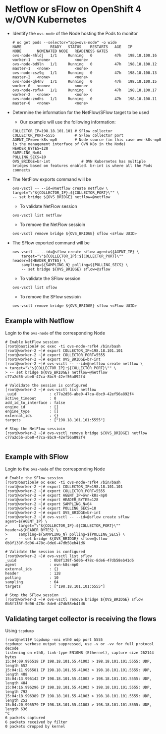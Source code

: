 # Netflow or sFlow on OpenShift 4 w/OVN Kubernetes


- Identify the `ovs-node` of the Node hosting the Pods to monitor 

    ```
    # oc get pods --selector="app=ovs-node" -o wide
    NAME             READY   STATUS    RESTARTS   AGE   IP              NODE       NOMINATED NODE   READINESS GATES
    ovs-node-4hldj   1/1     Running   0          47h   198.18.100.16   worker-1   <none>           <none>
    ovs-node-bd9ln   1/1     Running   0          47h   198.18.100.12   master-1   <none>           <none>
    ovs-node-csz9q   1/1     Running   0          47h   198.18.100.13   master-2   <none>           <none>
    ovs-node-qh4nv   1/1     Running   0          47h   198.18.100.15   worker-0   <none>           <none>
    ovs-node-rsfk4   1/1     Running   0          47h   198.18.100.17   worker-2   <none>           <none>
    ovs-node-zndhs   1/1     Running   0          47h   198.18.100.11   master-0   <none>           <none>
    ```

- Determine the information for the NetFlow/SFlow target to be used

    - Our example will use the following information:
    ```
    COLLECTOR_IP=198.18.101.101 # SFlow collector
    COLLECTOR_PORT=5555         # SFlow collector port
    AGENT_IP=ovn-k8s-mp0        # Node source (in this case ovn-k8s-mp0 is the management interface of OVN K8s in the Node)
    HEADER_BYTES=128
    SAMPLING_N=64
    POLLING_SECS=10
    OVS_BRIDGE=br-int              # OVN Kubernetes has multiple bridges based on features enabled. br-int is where all the Pods connects
    ```

- The NetFlow exports command will be
    ```
    ovs-vsctl -- --id=@netflow create netflow \
    target="\"${COLLECTOR_IP}:${COLLECTOR_PORT}\"" \
    -- set bridge ${OVS_BRIDGE} netflow=@netflow
    ```
    - To validate NetFlow session
    ```
    ovs-vsctl list netflow
    ```
    - To remove the NetFlow sessioin
    ```
    ovs-vsctl remove bridge ${OVS_BRIDGE} sflow <sFlow UUID>
    ```

- The SFlow exported command will be
    ```
    ovs-vsctl -- --id=@sflow create sflow agent=${AGENT_IP} \
        target="\"${COLLECTOR_IP}:${COLLECTOR_PORT}\"" header=${HEADER_BYTES} \
        sampling=${SAMPLING_N} polling=${POLLING_SECS} \
        -- set bridge ${OVS_BRIDGE} sflow=@sflow
    ```
    - To validate the SFlow session
    ```
    ovs-vsctl list sflow
    ```
    - To remove the SFlow sessioin
    ```
    ovs-vsctl remove bridge ${OVS_BRIDGE} sflow <sFlow UUID>
    ```

## Example with Netflow 

Login to the `ovs-node` of the corresponding Node 

```
# Enable NetFlow session
[root@bastion]# oc exec -ti ovs-node-rsfk4 /bin/bash
[root@worker-2 ~]# export COLLECTOR_IP=198.18.101.101
[root@worker-2 ~]# export COLLECTOR_PORT=5555
[root@worker-2 ~]# export OVS_BRIDGE=br-int
[root@worker-2 ~]# ovs-vsctl -- --id=@netflow create netflow \
> target="\"${COLLECTOR_IP}:${COLLECTOR_PORT}\"" \
> -- set bridge ${OVS_BRIDGE} netflow=@netflow
c77a2d56-abe0-47ca-8bc9-42ef56a892f4

# Valdidate the session is configured
[root@worker-2 ~]# ovs-vsctl list netflow
_uuid               : c77a2d56-abe0-47ca-8bc9-42ef56a892f4
active_timeout      : 0
add_id_to_interface : false
engine_id           : []
engine_type         : []
external_ids        : {}
targets             : ["198.18.101.101:5555"]

# Stop the NetFlow sessioin
[root@worker-2 ~]# ovs-vsctl remove bridge ${OVS_BRIDGE} netflow c77a2d56-abe0-47ca-8bc9-42ef56a892f4


```

## Example with SFlow

Login to the `ovs-node` of the corresponding Node 

```
# Enable the SFlow session 
[root@bastion]# oc exec -ti ovs-node-rsfk4 /bin/bash
[root@worker-2 ~]# export COLLECTOR_IP=198.18.101.101
[root@worker-2 ~]# export COLLECTOR_PORT=5555
[root@worker-2 ~]# export AGENT_IP=ovn-k8s-mp0
[root@worker-2 ~]# export HEADER_BYTES=128
[root@worker-2 ~]# export SAMPLING_N=64
[root@worker-2 ~]# export POLLING_SECS=10
[root@worker-2 ~]# export OVS_BRIDGE=br-int
[root@worker-2 ~]# ovs-vsctl -- --id=@sflow create sflow agent=${AGENT_IP} \
>     target="\"${COLLECTOR_IP}:${COLLECTOR_PORT}\"" header=${HEADER_BYTES} \
>     sampling=${SAMPLING_N} polling=${POLLING_SECS} \
>     -- set bridge ${OVS_BRIDGE} sflow=@sflow
0b8f138f-5d06-478c-8de6-47db58eb41d6

# Validate the session is configured
[root@worker-2 ~]# ovs-vsctl list sflow
_uuid               : 0b8f138f-5d06-478c-8de6-47db58eb41d6
agent               : ovn-k8s-mp0
external_ids        : {}
header              : 128
polling             : 10
sampling            : 64
targets             : ["198.18.101.101:5555"]

# Stop the SFlow session
[root@worker-2 ~]# ovs-vsctl remove bridge ${OVS_BRIDGE} sflow 0b8f138f-5d06-478c-8de6-47db58eb41d6
```

## Validating target collector is receiving the flows

Using `tcpdump`

```
[root@net1]# tcpdump -nni eth0 udp port 5555
tcpdump: verbose output suppressed, use -v or -vv for full protocol decode
listening on eth0, link-type EN10MB (Ethernet), capture size 262144 bytes
15:04:09.995518 IP 198.18.101.55.41003 > 198.18.101.101.5555: UDP, length 652
15:04:11.995581 IP 198.18.101.55.41003 > 198.18.101.101.5555: UDP, length 408
15:04:13.996142 IP 198.18.101.55.41003 > 198.18.101.101.5555: UDP, length 404
15:04:16.996296 IP 198.18.101.55.41003 > 198.18.101.101.5555: UDP, length 792
15:04:18.996389 IP 198.18.101.55.41003 > 198.18.101.101.5555: UDP, length 252
15:04:20.995579 IP 198.18.101.55.41003 > 198.18.101.101.5555: UDP, length 636
^C
6 packets captured
6 packets received by filter
0 packets dropped by kernel
```